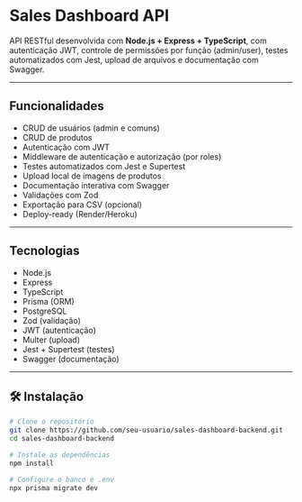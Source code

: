 # Sales Dashboard API

API RESTful desenvolvida com **Node.js + Express + TypeScript**, com autenticação JWT, controle de permissões por função (admin/user), testes automatizados com Jest, upload de arquivos e documentação com Swagger.

---

## Funcionalidades

- CRUD de usuários (admin e comuns)
- CRUD de produtos
- Autenticação com JWT
- Middleware de autenticação e autorização (por roles)
- Testes automatizados com Jest e Supertest
- Upload local de imagens de produtos
- Documentação interativa com Swagger
- Validações com Zod
- Exportação para CSV (opcional)
- Deploy-ready (Render/Heroku)

---

## Tecnologias

- Node.js
- Express
- TypeScript
- Prisma (ORM)
- PostgreSQL
- Zod (validação)
- JWT (autenticação)
- Multer (upload)
- Jest + Supertest (testes)
- Swagger (documentação)

---

## 🛠 Instalação

```bash
# Clone o repositório
git clone https://github.com/seu-usuario/sales-dashboard-backend.git
cd sales-dashboard-backend

# Instale as dependências
npm install

# Configure o banco e .env
npx prisma migrate dev
